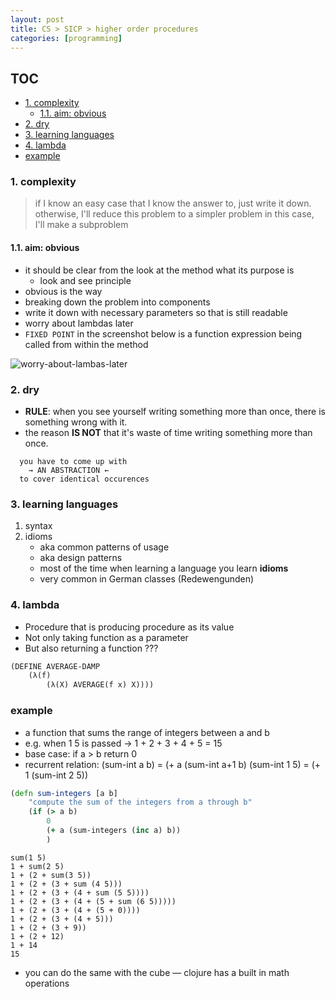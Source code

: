 ```yaml
---
layout: post
title: CS > SICP > higher order procedures
categories: [programming]
---
```


## TOC
<!-- TOC -->

- [1. complexity](#1-complexity)
    - [1.1. aim: obvious](#11-aim-obvious)
- [2. dry](#2-dry)
- [3. learning languages](#3-learning-languages)
- [4. lambda](#4-lambda)
- [example](#example)

<!-- /TOC -->

### 1. complexity

> if I know an easy case that I know the answer to, just write it down.
> otherwise, I'll reduce this problem to a simpler problem
> in this case, I'll make a subproblem

#### 1.1. aim: obvious
* it should be clear from the look at the method what its purpose is
    * look and see principle
* obvious is the way
* breaking down the problem into components
* write it down with necessary parameters so that is still readable
* worry about lambdas later
* `FIXED POINT` in the screenshot below is a function expression being called from within the method

![worry-about-lambas-later](img/img000187.png)

### 2. dry
* **RULE**: when you see yourself writing something more than once, there is something wrong with it. 
* the reason **IS NOT** that it's waste of time writing something more than once.

```text
  you have to come up with
    → AN ABSTRACTION ←
  to cover identical occurences
```

### 3. learning languages
1. syntax
2. idioms
    * aka common patterns of usage
    * aka design patterns
    * most of the time when learning a language you learn **idioms**
    * very common in German classes (Redewengunden)

### 4. lambda
* Procedure that is producing procedure as its value
* Not only taking function as a parameter
* But also returning a function ???

```lisp
(DEFINE AVERAGE-DAMP
    (λ(f)
        (λ(X) AVERAGE(f x) X))))
```

### example
* a function that sums the range of integers between a and b
* e.g. when 1 5 is passed → 1 + 2 + 3 + 4 + 5 = 15
* base case: if a > b return 0
* recurrent relation: 
    (sum-int a b) = (+ a (sum-int a+1 b)
    (sum-int 1 5) = (+ 1 (sum-int 2 5))

```clojure
(defn sum-integers [a b]
    "compute the sum of the integers from a through b"
    (if (> a b)
        0
        (+ a (sum-integers (inc a) b))
        )
```

```
sum(1 5)
1 + sum(2 5)
1 + (2 + sum(3 5))
1 + (2 + (3 + sum (4 5)))
1 + (2 + (3 + (4 + sum (5 5))))
1 + (2 + (3 + (4 + (5 + sum (6 5)))))
1 + (2 + (3 + (4 + (5 + 0))))
1 + (2 + (3 + (4 + 5)))
1 + (2 + (3 + 9))
1 + (2 + 12)
1 + 14
15
```
* you can do the same with the cube — clojure has a built in math operations
